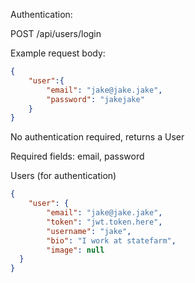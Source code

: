 
Authentication:

POST /api/users/login

Example request body:

```json
{
    "user":{
        "email": "jake@jake.jake",
        "password": "jakejake"
    }
}
```

No authentication required, returns a User

Required fields: email, password

Users (for authentication)

```json
{
    "user": {
        "email": "jake@jake.jake",
        "token": "jwt.token.here",
        "username": "jake",
        "bio": "I work at statefarm",
        "image": null
  }
}
```

